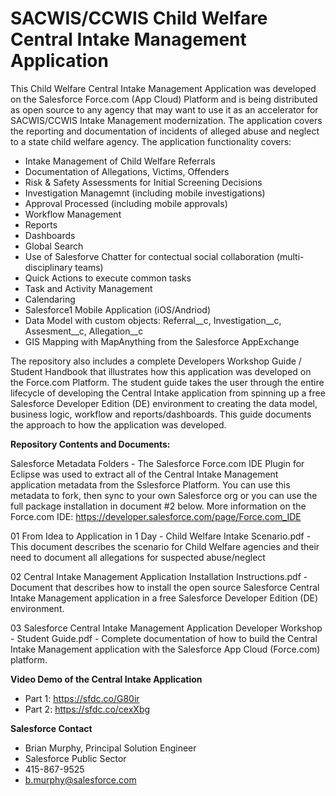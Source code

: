 # SACWIS/CCWIS Child Welfare Central Intake Management Application
This Child Welfare Central Intake Management Application was developed on the Salesforce Force.com (App Cloud) Platform and is being distributed as open source to any agency that may want to use it as an accelerator for SACWIS/CCWIS Intake Management modernization.  The application covers the reporting and documentation of incidents of alleged abuse and neglect to a state child welfare agency.  The application functionality covers:

- Intake Management of Child Welfare Referrals
- Documentation of Allegations, Victims, Offenders
- Risk & Safety Assessments for Initial Screening Decisions
- Investigation Managemnt (including mobile investigations)
- Approval Processed (including mobile approvals)
- Workflow Management
- Reports
- Dashboards
- Global Search
- Use of Salesforve Chatter for contectual social collaboration (multi-disciplinary teams)
- Quick Actions to execute common tasks
- Task and Activity Management
- Calendaring
- Salesforce1 Mobile Application (iOS/Andriod)
- Data Model with custom objects:  Referral__c, Investigation__c, Assesment__c, Allegation__c
- GIS Mapping with MapAnything from the Salesforce AppExchange

The repository also includes a complete Developers Workshop Guide / Student Handbook that illustrates how this application was developed on the Force.com Platform.  The student guide takes the user through the entire lifecycle of developing the Central Intake application from spinning up a free Salesforce Developer Edition (DE) environment to creating the data model, business logic, workflow and reports/dashboards.  This guide documents the approach to how the application was developed.

**Repository Contents and Documents:**

Salesforce Metadata Folders - The Salesforce Force.com IDE Plugin for Eclipse was used to extract all of the Central Intake Management application metadata from the Sslesforce Platform. You can use this metadata to fork, then sync to your own Salesforce org or you can use the full package installation in document #2 below.  More information on the Force.com IDE: https://developer.salesforce.com/page/Force.com_IDE

01 From Idea to Application in 1 Day - Child Welfare Intake Scenario.pdf - This document describes the scenario for Child Welfare agencies and their need to document all allegations for suspected abuse/neglect

02 Central Intake Management Application Installation Instructions.pdf - Document that describes how to install the open source Salesforce Central Intake Management application in a free Salesforce Developer Edition (DE) environment.

03 Salesforce Central Intake Management Application Developer Workshop - Student Guide.pdf - Complete documentation of how to build the Central Intake Management application with the Salesforce App Cloud (Force.com) platform.

**Video Demo of the Central Intake Application**
- Part 1:  https://sfdc.co/G80ir
- Part 2:  https://sfdc.co/cexXbg

**Salesforce Contact**
- Brian Murphy, Principal Solution Engineer
- Salesforce Public Sector
- 415-867-9525
- b.murphy@salesforce.com
